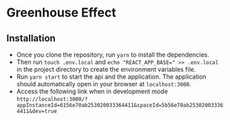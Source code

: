 # Greenhouse Effect

## Installation

- Once you clone the repository, run `yarn` to install the dependencies.
- Then run `touch .env.local` and `echo "REACT_APP_BASE=" >> .env.local` in the project directory to create the environment variables file.
- Run `yarn start` to start the api and the application. The application should automatically open in your browser at `localhost:3000`.
- Access the following link when in development mode `http://localhost:3000/?appInstanceId=6156e70ab253020033364411&spaceId=5b56e70ab253020033364411&dev=true`
